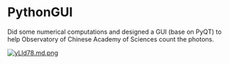 # PythonGUI
Did some numerical computations and designed a GUI (base on PyQT) to help Observatory of Chinese Academy of Sciences count the photons.

[![yLld78.md.png](https://s3.ax1x.com/2021/02/23/yLld78.md.png)](https://imgchr.com/i/yLld78)
